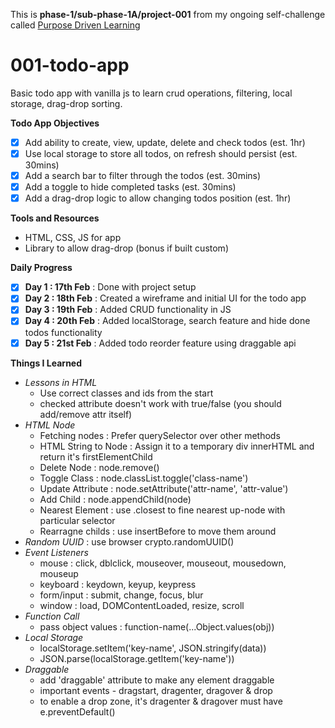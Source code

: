 This is **phase-1/sub-phase-1A/project-001** from my ongoing self-challenge called [Purpose Driven Learning](https://github.com/hritik-agarwal/purpose-driven-learning/blob/main/README.md)

# 001-todo-app

Basic todo app with vanilla js to learn crud operations, filtering, local storage, drag-drop sorting.

**Todo App Objectives**

- [X] Add ability to create, view, update, delete and check todos (est. 1hr)
- [X] Use local storage to store all todos, on refresh should persist (est. 30mins)
- [X] Add a search bar to filter through the todos (est. 30mins)
- [X] Add a toggle to hide completed tasks (est. 30mins)
- [X] Add a drag-drop logic to allow changing todos position (est. 1hr)

**Tools and Resources**

- HTML, CSS, JS for app
- Library to allow drag-drop (bonus if built custom)

**Daily Progress**

* [X] **Day 1 : 17th Feb** : Done with project setup
* [X] **Day 2 : 18th Feb** : Created a wireframe and initial UI for the todo app
* [X] **Day 3 : 19th Feb** : Added CRUD functionality in JS
* [X] **Day 4 : 20th Feb** : Added localStorage, search feature and hide done todos functionality
* [X] **Day 5 : 21st Feb** : Added todo reorder feature using draggable api

**Things I Learned**

- *Lessons in HTML*
  - Use correct classes and ids from the start
  - checked attribute doesn't work with true/false (you should add/remove attr itself)
- *HTML Node*
  - Fetching nodes : Prefer querySelector over other methods
  - HTML String to Node : Assign it to a temporary div innerHTML and return it's firstElementChild
  - Delete Node : node.remove()
  - Toggle Class : node.classList.toggle('class-name')
  - Update Attribute : node.setAttribute('attr-name', 'attr-value')
  - Add Child : node.appendChild(node)
  - Nearest Element : use .closest to fine nearest up-node with particular selector
  - Rearragne childs : use insertBefore to move them around
- *Random UUID* : use browser crypto.randomUUID()
- *Event Listeners*
  - mouse : click, dblclick, mouseover, mouseout, mousedown, mouseup
  - keyboard : keydown, keyup, keypress
  - form/input : submit, change, focus, blur
  - window : load, DOMContentLoaded, resize, scroll
- *Function Call*
  - pass object values : function-name(...Object.values(obj))
- *Local Storage*
  - localStorage.setItem('key-name', JSON.stringify(data))
  - JSON.parse(localStorage.getItem('key-name'))
- *Draggable*
  - add 'draggable' attribute to make any element draggable
  - important events - dragstart, dragenter, dragover & drop
  - to enable a drop zone, it's dragenter & dragover must have e.preventDefault()
